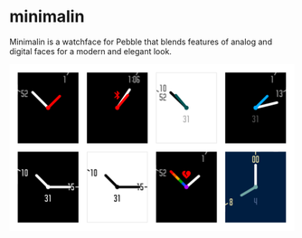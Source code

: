 # minimalin
Minimalin is a watchface for Pebble that blends features of analog and digital faces for a modern and elegant look.

![Preview](design/minimalin_preview.png)
